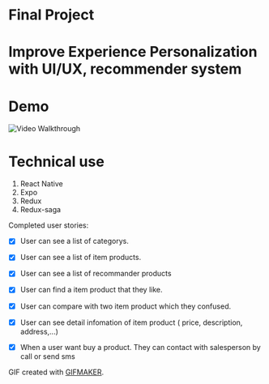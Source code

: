 # Final Project 
# Improve Experience Personalization with UI/UX, recommender system

# Demo


 ![Video Walkthrough](https://giphy.com/gifs/dCF05RmexlEtFAJFmx/links)
 
# Technical use
1. React Native
2. Expo
3. Redux
4. Redux-saga

Completed user stories:
 * [x] User can see a list of categorys.
 * [x] User can see a list of item products.
 * [x] User can see a list of recommander products
 * [x] User can find a item product that they like.
 * [x] User can compare with two item product which they confused.
 * [x] User can see detail infomation of item product ( price, description, address,...) 
 * [x] When a user want buy a product. They can contact with salesperson by call or send sms
 


GIF created with [GIFMAKER](https://play.google.com/store/apps/details?id=com.media.zatashima.studio).




